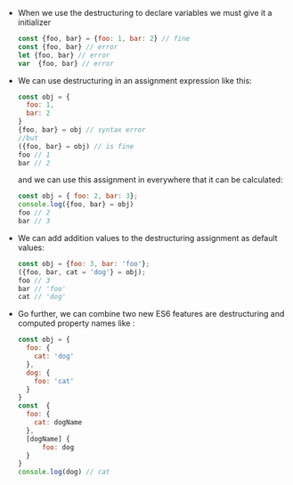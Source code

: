 - When we use  the destructuring  to declare variables we must give it a initializer

  ```js
  const {foo, bar} = {foo: 1, bar: 2} // fine
  const {foo, bar} // error
  let {foo, bar} // error
  var  {foo, bar} // error
  ```

- We can use destructuring in an assignment expression like this:

  ```js
  const obj = {
    foo: 1,
    bar: 2
  }
  {foo, bar} = obj // syntax error
  //but
  ({foo, bar} = obj) // is fine
  foo // 1
  bar // 2
  ```

  and we can use this assignment in everywhere that it can be calculated:

  ```js
  const obj = { foo: 2, bar: 3};
  console.log({foo, bar} = obj)
  foo // 2
  bar // 3
  ```

- We can add addition values to the destructuring assignment as default values:

  ```js
  const obj = {foo: 3, bar: 'foo'};
  ({foo, bar, cat = 'dog'} = obj);
  foo // 3
  bar // 'foo'
  cat // 'dog'
  ```

- Go further, we can combine  two new ES6 features are destructuring and computed property names like :

  ```js
  const obj = {
    foo: {
      cat: 'dog'
    },
    dog: {
      foo: 'cat'
    }
  }
  const  {
    foo: {
      cat: dogName
    },
    [dogName] {
    	foo: dog
  	}
  }
  console.log(dog) // cat
  ```

  

